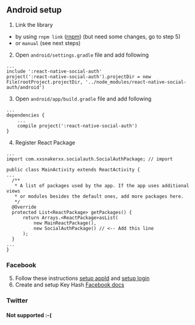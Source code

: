 ## Android setup

1. Link the library
  - by using `rnpm link` ([rnpm](https://github.com/rnpm/rnpm)) (but need some changes, go to step 5)
  - or `manual` (see next steps)
2. Open `android/settings.gradle` file and add following
```
...
include ':react-native-social-auth'
project(':react-native-social-auth').projectDir = new File(rootProject.projectDir, '../node_modules/react-native-social-auth/android')
```
3. Open `android/app/build.gradle` file and add following
```
...
dependencies {
    ...
    compile project(':react-native-social-auth')
}
```

4. Register React Package

```
...
import com.xxsnakerxx.socialauth.SocialAuthPackage; // import

public class MainActivity extends ReactActivity {
...
  /**
   * A list of packages used by the app. If the app uses additional views
   * or modules besides the default ones, add more packages here.
   */
  @Override
  protected List<ReactPackage> getPackages() {
      return Arrays.<ReactPackage>asList(
          new MainReactPackage(),
          new SocialAuthPackage() // <-- Add this line
      );
  }
...
}
```

### Facebook

5. Follow these instructions [setup appId](https://developers.facebook.com/docs/android/getting-started/#app_id) and [setup login](https://developers.facebook.com/docs/android/getting-started/#login_share)
6. Create and setup Key Hash [Facebook docs](https://developers.facebook.com/docs/android/getting-started/#create_hash)

### Twitter

#### Not supported :-(

